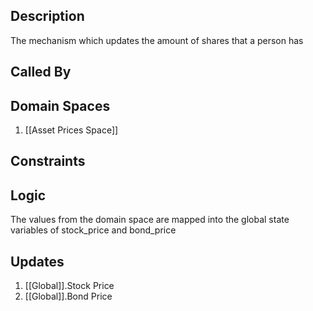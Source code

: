 ## Description

The mechanism which updates the amount of shares that a person has
## Called By
## Domain Spaces
1. [[Asset Prices Space]]
## Constraints
## Logic
The values from the domain space are mapped into the global state variables of stock_price and bond_price

## Updates

1. [[Global]].Stock Price
2. [[Global]].Bond Price
